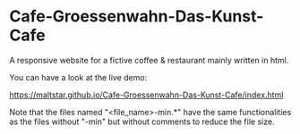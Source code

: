 # Cafe-Groessenwahn-Das-Kunst-Cafe
A responsive website for a fictive coffee &amp; restaurant mainly written in html.

You can have a look at the live demo:

https://maltstar.github.io/Cafe-Groessenwahn-Das-Kunst-Cafe/index.html

Note that the files named "<file_name>-min.*" have the same functionalities as the files without "-min" but without comments to reduce the file size.
